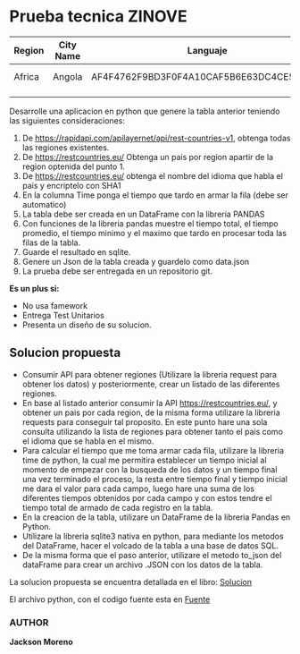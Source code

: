 # Prueba tecnica ZINOVE

|  Region | City Name |  Languaje | Time  |
|---|---|---|---|
|  Africa | Angola  |  AF4F4762F9BD3F0F4A10CAF5B6E63DC4CE543724 | 0.23 ms  |
|   |   |   |   |
|   |   |   |   |

Desarrolle una aplicacion en python que genere la tabla anterior teniendo las siguientes consideraciones:

1. De https://rapidapi.com/apilayernet/api/rest-countries-v1, obtenga todas las regiones existentes.
2. De https://restcountries.eu/ Obtenga un pais por region apartir de la region optenida del punto 1.
3. De https://restcountries.eu/ obtenga el nombre del idioma que habla el pais y encriptelo con SHA1
4. En la columna Time ponga el tiempo que tardo en armar la fila (debe ser automatico)
5. La tabla debe ser creada en un DataFrame con la libreria PANDAS
6. Con funciones de la libreria pandas muestre el tiempo total, el tiempo promedio, el tiempo minimo y el maximo que tardo en procesar toda las filas de la tabla.
7. Guarde el resultado en sqlite.
8. Genere un Json de la tabla creada y guardelo como data.json
9. La prueba debe ser entregada en un repositorio git.


**Es un plus si:**
* No usa famework
* Entrega Test Unitarios
* Presenta un diseño de su solucion.


## Solucion propuesta
+ Consumir API para obtener regiones (Utilizare la libreria request para obtener los datos) y posteriormente, crear un listado de las diferentes regiones.
+ En base al listado anterior consumir la API https://restcountries.eu/, y obtener un pais por cada region, de la misma forma utilizare la libreria requests para conseguir tal proposito. En este punto hare una sola consulta utilizando la lista de regiones para obtener tanto el pais como el idioma que se habla en el mismo.
+ Para calcular el tiempo que me toma armar cada fila, utilizare la libreria time de python, la cual me permitira establecer un tiempo inicial al momento de empezar con la busqueda de los datos y un tiempo final una vez terminado el proceso, la resta entre tiempo final y tiempo inicial me dara el valor para cada campo, luego hare una suma de los diferentes tiempos obtenidos por cada campo y con estos tendre el tiempo total de armado de cada registro en la tabla.
+ En la creacion de la tabla, utilizare un DataFrame de la libreria Pandas en Python.
+ Utilizare la libreria sqlite3 nativa en python, para mediante los metodos del DataFrame, hacer el volcado de la tabla a una base de datos SQL.
+ De la misma forma que el paso anterior, utilizare el metodo to_json del dataFrame para crear un archivo .JSON con los datos de la tabla.

La solucion propuesta se encuentra detallada en el libro: [Solucion](https://github.com/jaarmore/prueba-ZINOVE/blob/main/test-zinove.ipynb)

El archivo python, con el codigo fuente esta en [Fuente](https://github.com/jaarmore/prueba-ZINOVE/blob/main/test-zinove.py)

### AUTHOR
**Jackson Moreno**

